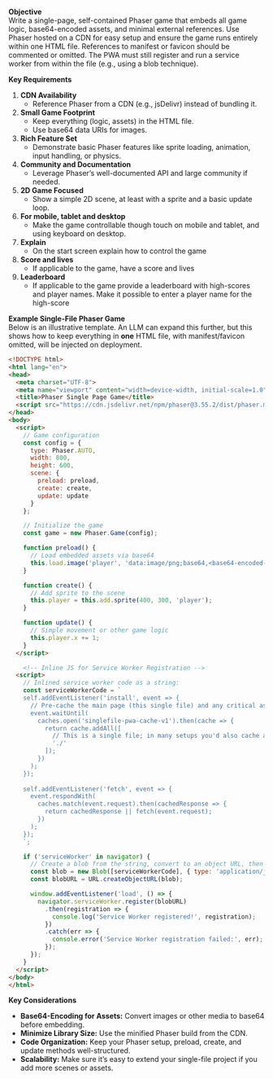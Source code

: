 **Objective**  
Write a single-page, self-contained Phaser game that embeds all game logic, base64-encoded assets, and minimal external references. Use Phaser hosted on a CDN for easy setup and ensure the game runs entirely within one HTML file.
References to manifest or favicon should be commented or omitted. The PWA must still register and run a service worker from within the file (e.g., using a blob technique).

**Key Requirements**  
1. **CDN Availability**  
   - Reference Phaser from a CDN (e.g., jsDelivr) instead of bundling it.  
2. **Small Game Footprint**  
   - Keep everything (logic, assets) in the HTML file.  
   - Use base64 data URIs for images.  
3. **Rich Feature Set**  
   - Demonstrate basic Phaser features like sprite loading, animation, input handling, or physics.  
4. **Community and Documentation**  
   - Leverage Phaser’s well-documented API and large community if needed.  
5. **2D Game Focused**  
   - Show a simple 2D scene, at least with a sprite and a basic update loop. 
6. **For mobile, tablet and desktop**
   - Make the game controllable though touch on mobile and tablet, and using keyboard on desktop.
7. **Explain**
   - On the start screen explain how to control the game
8. **Score and lives**
   - If applicable to the game, have a score and lives
9. **Leaderboard**
   - If applicable to the game provide a leaderboard with high-scores and player names. Make it possible to enter a player name for the high-score  
 
**Example Single-File Phaser Game**  
Below is an illustrative template. An LLM can expand this further, but this shows how to keep everything in **one** HTML file, with manifest/favicon omitted, will be injected on deployment. 

```html
<!DOCTYPE html>
<html lang="en">
<head>
  <meta charset="UTF-8">
  <meta name="viewport" content="width=device-width, initial-scale=1.0">
  <title>Phaser Single Page Game</title>
  <script src="https://cdn.jsdelivr.net/npm/phaser@3.55.2/dist/phaser.min.js"></script>
</head>
<body>
  <script>
    // Game configuration
    const config = {
      type: Phaser.AUTO,
      width: 800,
      height: 600,
      scene: {
        preload: preload,
        create: create,
        update: update
      }
    };

    // Initialize the game
    const game = new Phaser.Game(config);

    function preload() {
      // Load embedded assets via base64
      this.load.image('player', 'data:image/png;base64,<base64-encoded-sprite>');
    }

    function create() {
      // Add sprite to the scene
      this.player = this.add.sprite(400, 300, 'player');
    }

    function update() {
      // Simple movement or other game logic
      this.player.x += 1;
    }
  </script>

    <!-- Inline JS for Service Worker Registration -->
  <script>
    // Inlined service worker code as a string:
    const serviceWorkerCode = `
    self.addEventListener('install', event => {
      // Pre-cache the main page (this single file) and any critical assets
      event.waitUntil(
        caches.open('singlefile-pwa-cache-v1').then(cache => {
          return cache.addAll([
            // This is a single file; in many setups you'd also cache assets or fallback pages
            './'
          ]);
        })
      );
    });
    
    self.addEventListener('fetch', event => {
      event.respondWith(
        caches.match(event.request).then(cachedResponse => {
          return cachedResponse || fetch(event.request);
        })
      );
    });
    `;

    if ('serviceWorker' in navigator) {
      // Create a blob from the string, convert to an object URL, then register
      const blob = new Blob([serviceWorkerCode], { type: 'application/javascript' });
      const blobURL = URL.createObjectURL(blob);

      window.addEventListener('load', () => {
        navigator.serviceWorker.register(blobURL)
          .then(registration => {
            console.log('Service Worker registered!', registration);
          })
          .catch(err => {
            console.error('Service Worker registration failed:', err);
          });
      });
    }
  </script>
</body>
</html>
```

**Key Considerations**  
- **Base64-Encoding for Assets:** Convert images or other media to base64 before embedding.  
- **Minimize Library Size:** Use the minified Phaser build from the CDN.  
- **Code Organization:** Keep your Phaser setup, preload, create, and update methods well-structured.  
- **Scalability:** Make sure it’s easy to extend your single-file project if you add more scenes or assets.